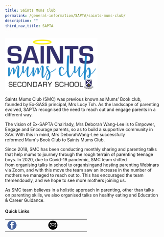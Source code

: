 ```yaml
---
title: Saints Mums Club
permalink: /general-information/SAPTA/saints-mums-club/
description: ""
third_nav_title: SAPTA
---
```

<img src="/images/sapta4.png" style="width:60%">

Saints Mums Club (SMC) was previous known as Mums’ Book club, founded by Ex-SASS principal, Mrs Lucy Toh. As the landscape of parenting evolved, SAPTA recognised the need to reach out and engage parents in a different way.

The vision of Ex-SAPTA Chairlady, Mrs Deborah Wang-Lee is to Empower, Engage and Encourage parents, so as to build a supportive community in SAV. With this in mind, Mrs DeborahWang-Lee successfully reformed Mum's Book Club to Saints Mums Club.

Since 2018, SMC has been conducting monthly sharing and parenting talks that help mums to journey through the rough terrain of parenting teenage boys. In 2020, due to Covid-19 pandemic, SMC team shifted from organising talks in school to organisingand hosting parenting Webinars via Zoom, and with this move the team saw an increase in the number of mothers we managed to reach out to. This has encouraged the team tremendously, and we hope to see more mothers joining us.

As SMC team believes in a holistic approach in parenting, other than talks on parenting skills, we also organised talks on healthy eating and Education & Career Guidance.

#### Quick Links

|  	|  	|
|---	|---	|
| <a href="https://www.saintandrewsjunior.moe.edu.sg/qql/slot/u180/images/SAPTA/SAPTA%20Facebook.png"><img style="width:25%" src="/images/fb1.png"></a> 	| <a href="https://www.saintandrewsjunior.moe.edu.sg/qql/slot/u180/images/SAPTA/SAPTA%20Mailto.png"><img style="width:25%" src="/images/mail.png"></a> 	|